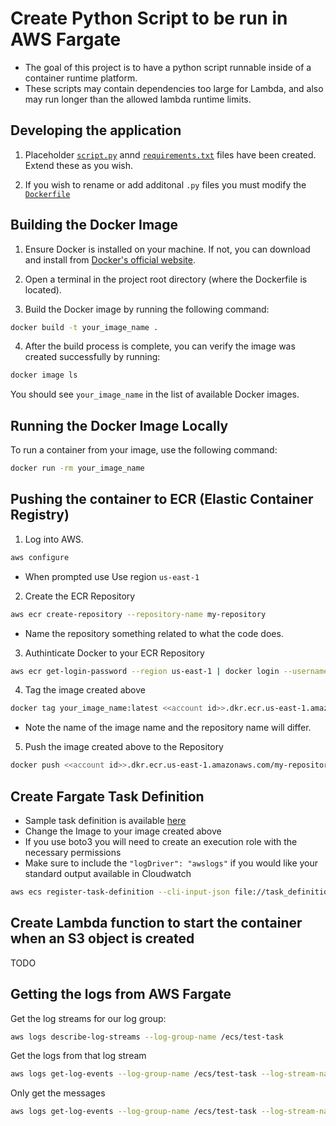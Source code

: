 # Create Python Script to be run in AWS Fargate
- The goal of this project is to have a python script runnable inside of a container runtime platform.
- These scripts may contain dependencies too large for Lambda, and also may run longer than the allowed lambda runtime limits.

## Developing the application

1. Placeholder [`script.py`](./script.py) annd [`requirements.txt`](./requirements.txt) files have been created. Extend these as you wish.

2. If you wish to rename or add additonal `.py` files you must modify the [`Dockerfile`](./Dockerfile)

## Building the Docker Image

1. Ensure Docker is installed on your machine. If not, you can download and install from [Docker's official website](https://www.docker.com/products/docker-desktop).

2. Open a terminal in the project root directory (where the Dockerfile is located).

3. Build the Docker image by running the following command:

```sh
docker build -t your_image_name .
```

4. After the build process is complete, you can verify the image was created successfully by running:

```sh
docker image ls
```

You should see `your_image_name` in the list of available Docker images.

## Running the Docker Image Locally

To run a container from your image, use the following command:

```sh
docker run -rm your_image_name
```

## Pushing the container to ECR (Elastic Container Registry)

1. Log into AWS. 

```sh
aws configure
```
- When prompted use Use region `us-east-1`

2. Create the ECR Repository

```sh
aws ecr create-repository --repository-name my-repository
```
- Name the repository something related to what the code does.

3. Authinticate Docker to your ECR Repository
```sh
aws ecr get-login-password --region us-east-1 | docker login --username AWS --password-stdin <<account id>>.dkr.ecr.us-east-1.amazonaws.com
```
4. Tag the image created above
```sh
docker tag your_image_name:latest <<account id>>.dkr.ecr.us-east-1.amazonaws.com/my-repository:latest
```
- Note the name of the image name and the repository name will differ.

5. Push the image created above to the Repository
```sh
docker push <<account id>>.dkr.ecr.us-east-1.amazonaws.com/my-repository:latest
```

## Create Fargate Task Definition
- Sample task definition is available [here](./task_definition.json)
- Change the Image to your image created above
- If you use boto3 you will need to create an execution role with the necessary permissions
- Make sure to include the `"logDriver": "awslogs"` if you would like your standard output available in Cloudwatch
```sh
aws ecs register-task-definition --cli-input-json file://task_definition.json
```

## Create Lambda function to start the container when an S3 object is created
TODO

## Getting the logs from AWS Fargate
Get the log streams for our log group:
```sh
aws logs describe-log-streams --log-group-name /ecs/test-task
```
Get the logs from that log stream
```sh
aws logs get-log-events --log-group-name /ecs/test-task --log-stream-name logstreamname
```
Only get the messages
```sh
aws logs get-log-events --log-group-name /ecs/test-task --log-stream-name logstreamname | jq '.events[].message'
```